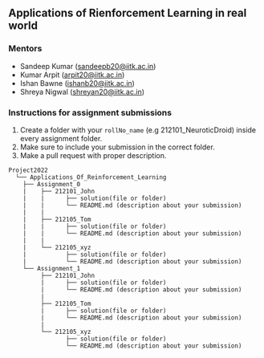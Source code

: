 ## Applications of Rienforcement Learning in real world

### Mentors
- Sandeep Kumar (sandeepb20@iitk.ac.in)
- Kumar Arpit (arpit20@iitk.ac.in)
- Ishan Bawne (ishanb20@iitk.ac.in)
- Shreya Nigwal (shreyan20@iitk.ac.in)

### Instructions for assignment submissions
1. Create a folder with your `rollNo_name` (e.g 212101_NeuroticDroid) inside every assignment folder.
2. Make sure to include your submission in the correct folder.
3. Make a pull request with proper description.

```
Project2022
  └── Applications_Of_Reinforcement_Learning
    ├── Assignment_0
    |    ├── 212101_John
    |    |      ├── solution(file or folder)
    |    |      └── README.md (description about your submission)
    |    |
    |    ├── 212105_Tom
    |    |      ├── solution(file or folder)
    |    |      └── README.md (description about your submission)
    |    |
    |    └── 212105_xyz
    |           ├── solution(file or folder)
    |           └── README.md (description about your submission)
    └── Assignment_1
         ├── 212101_John
         |      ├── solution(file or folder)
         |      └── README.md (description about your submission)
         |
         ├── 212105_Tom
         |      ├── solution(file or folder)
         |      └── README.md (description about your submission)
         |
         └── 212105_xyz
                ├── solution(file or folder)
                └── README.md (description about your submission)
```
